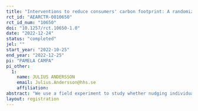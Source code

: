```yaml
---
title: "Interventions to reduce consumers' carbon footprint: A randomized evaluation"
rct_id: "AEARCTR-0010650"
rct_id_num: "10650"
doi: "10.1257/rct.10650-1.0"
date: "2022-12-24"
status: "completed"
jel: ""
start_year: "2022-10-25"
end_year: "2022-12-25"
pi: "PAMELA CAMPA"
pi_other:
  1:
    name: JULIUS ANDERSSON
    email: Julius.Andersson@hhs.se
    affiliation: 
abstract: "We use a field experiment to study whether nudging individuals with information about the carbon footprint of their transport choices leads to behavioural changes. A random sample of bank-card owners who typically use private transport (e.g. cars) receives, over a period of two months, regular feedback on the carbon footprint of their transport choices, based on the observed card transactions. Another sample randomly chosen is additionally exposed to customized notifications that praise the use of public transport or propose sustainable alternatives to the use of private transport. We compare post-treatment transport-related expenditures between the two treatment groups and a control group that typically uses private transport but is not targeted with the intervention. Apps and services offering carbon calculators and carbon footprint feedback are proliferating, yet little is known about how effective they are at inducing behavioural changes and thus ultimately at helping address the climate crisis."
layout: registration
---
```


